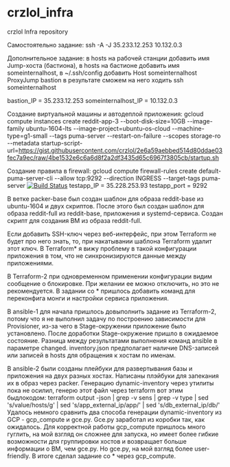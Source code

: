 # crzlol_infra
crzlol Infra repository

Самостоятельно задание:
ssh -A -J 35.233.12.253 10.132.0.3

Дополнительное задание:
в hosts на рабочей станции добавить имя Jump-хоста (бастиона),
в hosts на бастионе добавить имя someinternalhost,
в ~/.ssh/config добавить
Host someinternalhost
   ProxyJump bastion
в результате сможем на него ходить
ssh someinternalhost

bastion_IP = 35.233.12.253
someinternalhost_IP = 10.132.0.3

Создание виртуальной машины и автодеплой приложения:
gcloud compute instances create reddit-app-3  --boot-disk-size=10GB   --image-family ubuntu-1604-lts   --image-project=ubuntu-os-cloud   --machine-type=g1-small   --tags puma-server   --restart-on-failure --scopes storage-ro --metadata startup-script-url=https://gist.githubusercontent.com/crzlol/2e6a59aebbed514d80ddae03fec7a9ec/raw/4be1532e6c6a6d8f2a2df3435d65c6967f3805cb/startup.sh

Создание правила в firewall:
gcloud compute firewall-rules create default-puma-server-cli --allow tcp:9292 --direction INGRESS --target-tags puma-server
[![Build Status](https://travis-ci.com/Otus-DevOps-2018-09/crzlol_infra.svg?branch=master)](https://travis-ci.com/Otus-DevOps-2018-09/crzlol_infra)
testapp_IP = 35.228.253.93
testapp_port = 9292

В ветке packer-base был создан шаблон для образа reddit-base из ubuntu-1604 и двух скриптов.
После этого был создан шаблон для образа reddit-full из reddit-base, приложения и systemd-сервиса.
Создан скрипт для создания ВМ из образа reddit-full.

Если добавить SSH-ключ через веб-интерфейс, при этом Terraform не будет про него знать, то, при накатывании шаблона Terraform удалит этот ключ.
В Terraform* я вижу проблему в такой конфигурации приложения в том, что не синхронизируются данные между приложениями.

В Terraform-2 при одновременном применении конфигурации видим сообщение о блокировке. При желании ее можно отключить, но это не рекомендуется.
В задании со * пришлось добавить команд для переконфига монги и настройки сервиса приложения.

В ansible-1 для начала пришлось довыполнить задание из Terraform-2, потому что я не выполнил задачу по построению зависимости для Provisioner,
из-за чего в Stage-окружении приложение было установлено. После доработки Stage-окружение пришло в ожидаемое состояние.
Разница между результатами выполнения команд ansible в параметре changed.
inventory.json предполагает наличие DNS-записей или записей в hosts для обращения к хостам по именам.

В ansible-2 были созданы плейбуки для развертывания базы и приложения на двух разных хостах. Написаны плэйбуки для запекания их в образ через packer. Генерацию dynamic-inventory через утилиты пока не осилил, генерю этот файл через terraform вот этим быдлокодом: terraform output -json | grep -v sens | grep -v type | sed 's/value/hosts/g' | sed 's/app_external_ip/app/' | sed 's/db_external_ip/db/'
Удалось немного сравнить два способа генерации dynamic-inventory из GCP - gcp_compute и gce.py. Gce.py заработал из коробки так, как ожидалось. Для корректной работы gcp_compute пришлось много гуглить, на мой взгляд он сложнее для запуска, но имеет более гибкие возможности для группировки хостов и возвращает больше информации о ВМ, чем gce.py. Ho gce.py, на мой взгляд более user-friendly. В итоге сделал задание со * через gcp_compute.
